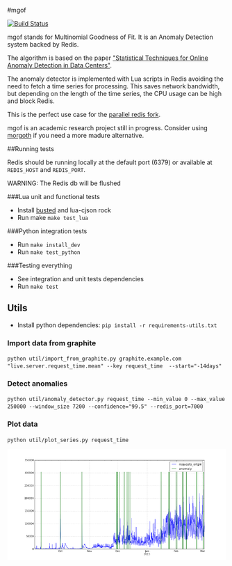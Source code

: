 #mgof

[![Build Status][badge-travis-image]][badge-travis-url]

mgof stands for Multinomial Goodness of Fit. It is an Anomaly Detection system backed by Redis.

The algorithm is based on the paper ["Statistical Techniques for Online Anomaly Detection in Data Centers"](http://www.hpl.hp.com/techreports/2011/HPL-2011-8.pdf).

The anomaly detector is implemented with Lua scripts in Redis avoiding the need
to fetch a time series for processing. This saves network bandwidth, but depending on the
length of the time series, the CPU usage can be high and block Redis.

This is the perfect use case for the [parallel redis fork](https://github.com/jbochi/parallel_redis).

mgof is an academic research project still in progress. Consider using
[morgoth](https://github.com/nvcook42/morgoth) if you need a more madure alternative.


##Running tests

Redis should be running locally at the default port (6379) or available at `REDIS_HOST` and `REDIS_PORT`.

WARNING: The Redis db will be flushed

###Lua unit and functional tests

- Install [busted](http://olivinelabs.com/busted/) and lua-cjson rock
- Run make `make test_lua`

###Python integration tests

- Run `make install_dev`
- Run `make test_python`

###Testing everything

- See integration and unit tests dependencies
- Run `make test`

[badge-travis-url]: https://travis-ci.org/jbochi/mgof
[badge-travis-image]: https://img.shields.io/travis/jbochi/mgof.svg?style=flat


## Utils

- Install python dependencies: `pip install -r requirements-utils.txt`

### Import data from graphite

`python util/import_from_graphite.py graphite.example.com "live.server.request_time.mean" --key request_time  --start="-14days"`

### Detect anomalies

`python util/anomaly_detector.py request_time --min_value 0 --max_value 250000 --window_size 7200 --confidence="99.5" --redis_port=7000`

### Plot data

`python util/plot_series.py request_time`

![](https://raw.githubusercontent.com/jbochi/mgof/master/mgof.png)
